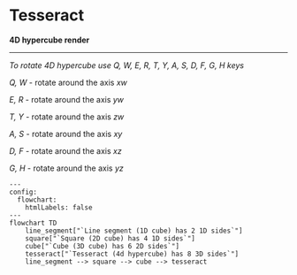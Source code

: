 # Tesseract

**4D hypercube render**

---

*To rotate 4D hypercube use Q, W, E, R, T, Y, A, S, D, F, G, H keys*

*Q, W* - rotate around the axis *xw*

*E, R* - rotate around the axis *yw*

*T, Y* - rotate around the axis *zw*

*A, S* - rotate around the axis *xy*

*D, F* - rotate around the axis *xz*

*G, H* - rotate around the axis *yz*



```mermaind
---
config:
  flowchart:
    htmlLabels: false
---
flowchart TD
    line_segment["`Line segment (1D cube) has 2 1D sides`"]
    square["`Square (2D cube) has 4 1D sides`"]
    cube["`Cube (3D cube) has 6 2D sides`"]
    tesseract["`Tesseract (4d hypercube) has 8 3D sides`"]
    line_segment --> square --> cube --> tesseract
```